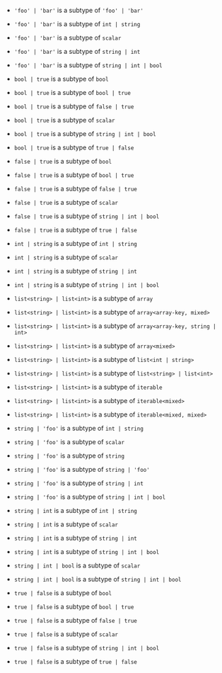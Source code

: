 - `'foo' | 'bar'` is a subtype of `'foo' | 'bar'`
- `'foo' | 'bar'` is a subtype of `int | string`
- `'foo' | 'bar'` is a subtype of `scalar`
- `'foo' | 'bar'` is a subtype of `string | int`
- `'foo' | 'bar'` is a subtype of `string | int | bool`

- `bool | true` is a subtype of `bool`
- `bool | true` is a subtype of `bool | true`
- `bool | true` is a subtype of `false | true`
- `bool | true` is a subtype of `scalar`
- `bool | true` is a subtype of `string | int | bool`
- `bool | true` is a subtype of `true | false`

- `false | true` is a subtype of `bool`
- `false | true` is a subtype of `bool | true`
- `false | true` is a subtype of `false | true`
- `false | true` is a subtype of `scalar`
- `false | true` is a subtype of `string | int | bool`
- `false | true` is a subtype of `true | false`

- `int | string` is a subtype of `int | string`
- `int | string` is a subtype of `scalar`
- `int | string` is a subtype of `string | int`
- `int | string` is a subtype of `string | int | bool`

- `list<string> | list<int>` is a subtype of `array`
- `list<string> | list<int>` is a subtype of `array<array-key, mixed>`
- `list<string> | list<int>` is a subtype of `array<array-key, string | int>`
- `list<string> | list<int>` is a subtype of `array<mixed>`
- `list<string> | list<int>` is a subtype of `list<int | string>`
- `list<string> | list<int>` is a subtype of `list<string> | list<int>`
- `list<string> | list<int>` is a subtype of `iterable`
- `list<string> | list<int>` is a subtype of `iterable<mixed>`
- `list<string> | list<int>` is a subtype of `iterable<mixed, mixed>`

- `string | 'foo'` is a subtype of `int | string`
- `string | 'foo'` is a subtype of `scalar`
- `string | 'foo'` is a subtype of `string`
- `string | 'foo'` is a subtype of `string | 'foo'`
- `string | 'foo'` is a subtype of `string | int`
- `string | 'foo'` is a subtype of `string | int | bool`

- `string | int` is a subtype of `int | string`
- `string | int` is a subtype of `scalar`
- `string | int` is a subtype of `string | int`
- `string | int` is a subtype of `string | int | bool`

- `string | int | bool` is a subtype of `scalar`
- `string | int | bool` is a subtype of `string | int | bool`

- `true | false` is a subtype of `bool`
- `true | false` is a subtype of `bool | true`
- `true | false` is a subtype of `false | true`
- `true | false` is a subtype of `scalar`
- `true | false` is a subtype of `string | int | bool`
- `true | false` is a subtype of `true | false`
